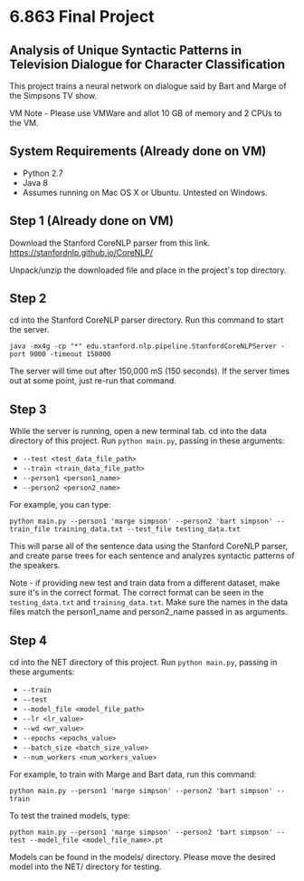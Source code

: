 # 6.863 Final Project
## Analysis of Unique Syntactic Patterns in Television Dialogue for Character Classification
This project trains a neural network on dialogue said by Bart and Marge of the Simpsons TV show.

VM Note - Please use VMWare and allot 10 GB of memory and 2 CPUs to the VM.

## System Requirements (Already done on VM)
* Python 2.7
* Java 8
* Assumes running on Mac OS X or Ubuntu. Untested on Windows.

## Step 1 (Already done on VM)
Download the Stanford CoreNLP parser from this link.
https://stanfordnlp.github.io/CoreNLP/

Unpack/unzip the downloaded file and place in the project's top directory.


## Step 2
cd into the Stanford CoreNLP parser directory. Run this command to start the server.

`java -mx4g -cp "*" edu.stanford.nlp.pipeline.StanfordCoreNLPServer -port 9000 -timeout 150000`

The server will time out after 150,000 mS (150 seconds). If the server times out at some point, just re-run that command.

## Step 3
While the server is running, open a new terminal tab. cd into the data directory of this project. Run `python main.py`, passing in these arguments:
* `--test <test_data_file_path>`
* `--train <train_data_file_path>`
* `--person1 <person1_name>`
* `--person2 <person2_name>`

For example, you can type:

`python main.py --person1 'marge simpson' --person2 'bart simpson' --train_file training_data.txt --test_file testing_data.txt`


This will parse all of the sentence data using the Stanford CoreNLP parser, and create parse trees for each sentence and analyzes syntactic patterns of the speakers.

Note - if providing new test and train data from a different dataset, make sure it's in the correct format. The correct format can be seen in the `testing_data.txt` and `training_data.txt`. Make sure the names in the data files match the person1_name and person2_name passed in as arguments.

## Step 4
cd into the NET directory of this project. Run `python main.py`, passing in these arguments:
* `--train`
* `--test`
* `--model_file <model_file_path>`
* `--lr <lr_value>`
* `--wd <wr_value>`
* `--epochs <epochs_value>`
* `--batch_size <batch_size_value>`
* `--num_workers <num_workers_value>`

For example, to train with Marge and Bart data, run this command:

`python main.py --person1 'marge simpson' --person2 'bart simpson' --train`

To test the trained models, type:

`python main.py --person1 'marge simpson' --person2 'bart simpson' --test --model_file <model_file_name>.pt`

Models can be found in the models/ directory. Please move the desired model into the NET/ directory for testing.

